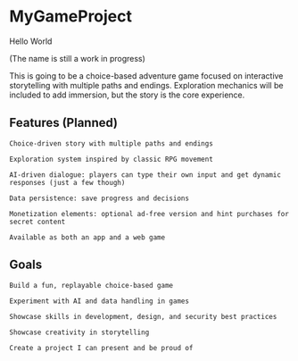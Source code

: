 # MyGameProject

Hello World

(The name is still a work in progress)

This is going to be a choice-based adventure game focused on interactive storytelling with multiple paths and endings.
Exploration mechanics will be included to add immersion, but the story is the core experience.

## Features (Planned)

    Choice-driven story with multiple paths and endings

    Exploration system inspired by classic RPG movement

    AI-driven dialogue: players can type their own input and get dynamic responses (just a few though)

    Data persistence: save progress and decisions

    Monetization elements: optional ad-free version and hint purchases for secret content

    Available as both an app and a web game

## Goals

    Build a fun, replayable choice-based game

    Experiment with AI and data handling in games

    Showcase skills in development, design, and security best practices

    Showcase creativity in storytelling

    Create a project I can present and be proud of
